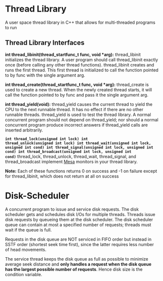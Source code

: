 # Thread Library
A user space thread library in C++ that allows for multi-threaded programs to run

## Thread Library Interfaces ##

__int thread_libinit(thread_startfunc_t func, void *arg):__ thread_libinit initializes the thread library. A user program should call thread_libinit exactly once (before calling any other thread functions). thread_libinit creates and runs the first thread.  This first thread is initialized to call the function pointed to by func with the single argument arg.

__int thread_create(thread_startfunc_t func, void *arg):__ thread_create is used to create a new thread.  When the newly created thread starts, it will call the function pointed to by func and pass it the single argument arg.

__int thread_yield(void):__ thread_yield causes the current thread to yield the CPU to the next runnable thread.  It has no effect if there are no other runnable threads. thread_yield is used to test the thread library.  A normal concurrent program should not depend on thread_yield; nor should a normal concurrent program produce incorrect answers if thread_yield calls are inserted arbitrarily.

<code>__int thread_lock(unsigned int lock)
int thread_unlock(unsigned int lock)
int thread_wait(unsigned int lock, unsigned int cond)
int thread_signal(unsigned int lock, unsigned int cond)
int thread_broadcast(unsigned int lock, unsigned int cond)__</code> thread_lock, thread_unlock, thread_wait, thread_signal, and thread_broadcast implement [Mesa](https://en.wikipedia.org/wiki/Monitor_(synchronization)) monitors in your thread library.

__Note:__ Each of these functions returns 0 on success and -1 on failure except for thread_libinit, which does not return at all on success

# Disk-Scheduler
A concurrent program to issue and service disk requests. The disk scheduler gets and schedules disk I/Os for multiple threads. Threads issue disk requests by queueing them at the disk scheduler. The disk scheduler queue can contain at most a specified number of requests; threads must wait if the queue is full.

Requests in the disk queue are NOT serviced in FIFO order but instead in SSTF order (shortest seek time first), since the latter requires less number of head movements.

The service thread keeps the disk queue as full as possible to minimize average seek distance and **only handles a request when the disk queue has the largest possible number of requests**. Hence disk size is the condition variable.
